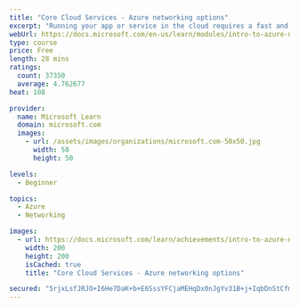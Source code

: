 ```yaml
---
title: "Core Cloud Services - Azure networking options"
excerpt: "Running your app or service in the cloud requires a fast and secure network. Learn some of the Azure networking basics and how Azure networking helps improve resiliency and reduce latency."
webUrl: https://docs.microsoft.com/en-us/learn/modules/intro-to-azure-networking/
type: course
price: Free
length: 28 mins
ratings:
  count: 37350
  average: 4.762677
heat: 108

provider:
  name: Microsoft Learn
  domain: microsoft.com
  images:
    - url: /assets/images/organizations/microsoft.com-50x50.jpg
      width: 50
      height: 50

levels:
  - Beginner

topics:
  - Azure
  - Networking

images:
  - url: https://docs.microsoft.com/learn/achievements/intro-to-azure-networking-social.png
    width: 200
    height: 200
    isCached: true
    title: "Core Cloud Services - Azure networking options"

secured: "5rjxLsfJRJO+I6He7DaK+b+E6SssYFCjaMEHqDx0nJgYv31B+j+IqbDnStCfmr0KvTDL3EsyHWfZfkUu2i77kYAgzuWT5qxplY9+Bkz9U94+PtK1vEbmI0KLY/9CBu/sYJz9cmmr0JXlS9n5pIr+dTGPv2qWG+VcoUfspRSJtIZJGQ1qjvjNflel70Hr3S7KUFoFen6/OCEd9w/0+e0QXmB3Hpof+KEAYK2l/h2gCYhi1jpqC6n69iAsD7VCpwLnFcWZUF5Qwp3S21/wNvqt6osdWmHQ6eL9v8JOyV61iTD4ytIw1JuCXcKv1hUoc/60DlbJe3DiVep+fB+LtRDbWBPMmeI+LiCXSG4t68NZQHZXmm0RrMqf1r3WYLMCWLnAzHrimVNJ/T3sm5bfSkJPDA==;OCfdbF2v2CqTC7I6/QfrtQ=="
---
```


